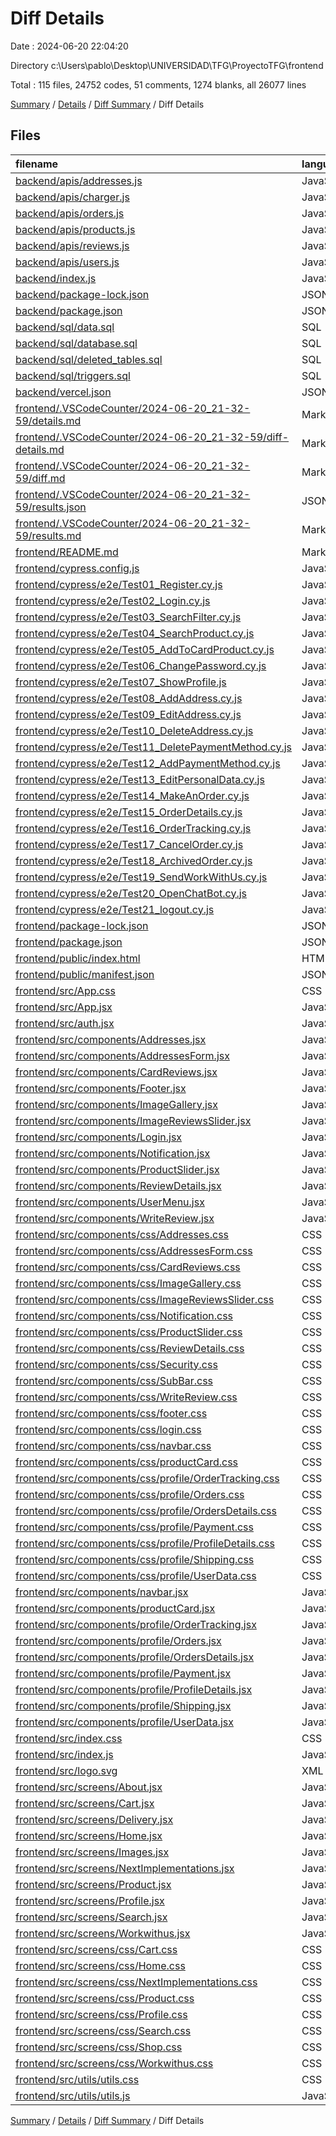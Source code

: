 # Diff Details

Date : 2024-06-20 22:04:20

Directory c:\\Users\\pablo\\Desktop\\UNIVERSIDAD\\TFG\\ProyectoTFG\\frontend

Total : 115 files,  24752 codes, 51 comments, 1274 blanks, all 26077 lines

[Summary](results.md) / [Details](details.md) / [Diff Summary](diff.md) / Diff Details

## Files
| filename | language | code | comment | blank | total |
| :--- | :--- | ---: | ---: | ---: | ---: |
| [backend/apis/addresses.js](/backend/apis/addresses.js) | JavaScript | -90 | -6 | -12 | -108 |
| [backend/apis/charger.js](/backend/apis/charger.js) | JavaScript | -89 | -4 | -11 | -104 |
| [backend/apis/orders.js](/backend/apis/orders.js) | JavaScript | -129 | -2 | -19 | -150 |
| [backend/apis/products.js](/backend/apis/products.js) | JavaScript | -132 | 0 | -5 | -137 |
| [backend/apis/reviews.js](/backend/apis/reviews.js) | JavaScript | -95 | -1 | -17 | -113 |
| [backend/apis/users.js](/backend/apis/users.js) | JavaScript | -104 | 0 | -14 | -118 |
| [backend/index.js](/backend/index.js) | JavaScript | -55 | 0 | -13 | -68 |
| [backend/package-lock.json](/backend/package-lock.json) | JSON | -2,723 | 0 | -1 | -2,724 |
| [backend/package.json](/backend/package.json) | JSON | -36 | 0 | -1 | -37 |
| [backend/sql/data.sql](/backend/sql/data.sql) | SQL | -376 | 0 | -7 | -383 |
| [backend/sql/database.sql](/backend/sql/database.sql) | SQL | -230 | 0 | -13 | -243 |
| [backend/sql/deleted_tables.sql](/backend/sql/deleted_tables.sql) | SQL | -13 | 0 | 0 | -13 |
| [backend/sql/triggers.sql](/backend/sql/triggers.sql) | SQL | -90 | 0 | -12 | -102 |
| [backend/vercel.json](/backend/vercel.json) | JSON | -15 | 0 | 0 | -15 |
| [frontend/.VSCodeCounter/2024-06-20_21-32-59/details.md](/frontend/.VSCodeCounter/2024-06-20_21-32-59/details.md) | Markdown | 105 | 0 | 6 | 111 |
| [frontend/.VSCodeCounter/2024-06-20_21-32-59/diff-details.md](/frontend/.VSCodeCounter/2024-06-20_21-32-59/diff-details.md) | Markdown | 9 | 0 | 6 | 15 |
| [frontend/.VSCodeCounter/2024-06-20_21-32-59/diff.md](/frontend/.VSCodeCounter/2024-06-20_21-32-59/diff.md) | Markdown | 12 | 0 | 7 | 19 |
| [frontend/.VSCodeCounter/2024-06-20_21-32-59/results.json](/frontend/.VSCodeCounter/2024-06-20_21-32-59/results.json) | JSON | 1 | 0 | 0 | 1 |
| [frontend/.VSCodeCounter/2024-06-20_21-32-59/results.md](/frontend/.VSCodeCounter/2024-06-20_21-32-59/results.md) | Markdown | 35 | 0 | 7 | 42 |
| [frontend/README.md](/frontend/README.md) | Markdown | 38 | 0 | 33 | 71 |
| [frontend/cypress.config.js](/frontend/cypress.config.js) | JavaScript | 6 | 0 | 2 | 8 |
| [frontend/cypress/e2e/Test01_Register.cy.js](/frontend/cypress/e2e/Test01_Register.cy.js) | JavaScript | 18 | 0 | 6 | 24 |
| [frontend/cypress/e2e/Test02_Login.cy.js](/frontend/cypress/e2e/Test02_Login.cy.js) | JavaScript | 13 | 0 | 6 | 19 |
| [frontend/cypress/e2e/Test03_SearchFilter.cy.js](/frontend/cypress/e2e/Test03_SearchFilter.cy.js) | JavaScript | 15 | 0 | 12 | 27 |
| [frontend/cypress/e2e/Test04_SearchProduct.cy.js](/frontend/cypress/e2e/Test04_SearchProduct.cy.js) | JavaScript | 12 | 0 | 7 | 19 |
| [frontend/cypress/e2e/Test05_AddToCardProduct.cy.js](/frontend/cypress/e2e/Test05_AddToCardProduct.cy.js) | JavaScript | 18 | 0 | 12 | 30 |
| [frontend/cypress/e2e/Test06_ChangePassword.cy.js](/frontend/cypress/e2e/Test06_ChangePassword.cy.js) | JavaScript | 22 | 0 | 15 | 37 |
| [frontend/cypress/e2e/Test07_ShowProfile.js](/frontend/cypress/e2e/Test07_ShowProfile.js) | JavaScript | 16 | 0 | 9 | 25 |
| [frontend/cypress/e2e/Test08_AddAddress.cy.js](/frontend/cypress/e2e/Test08_AddAddress.cy.js) | JavaScript | 29 | 0 | 13 | 42 |
| [frontend/cypress/e2e/Test09_EditAddress.cy.js](/frontend/cypress/e2e/Test09_EditAddress.cy.js) | JavaScript | 36 | 0 | 18 | 54 |
| [frontend/cypress/e2e/Test10_DeleteAddress.cy.js](/frontend/cypress/e2e/Test10_DeleteAddress.cy.js) | JavaScript | 19 | 0 | 14 | 33 |
| [frontend/cypress/e2e/Test11_DeletePaymentMethod.cy.js](/frontend/cypress/e2e/Test11_DeletePaymentMethod.cy.js) | JavaScript | 28 | 0 | 16 | 44 |
| [frontend/cypress/e2e/Test12_AddPaymentMethod.cy.js](/frontend/cypress/e2e/Test12_AddPaymentMethod.cy.js) | JavaScript | 23 | 0 | 13 | 36 |
| [frontend/cypress/e2e/Test13_EditPersonalData.cy.js](/frontend/cypress/e2e/Test13_EditPersonalData.cy.js) | JavaScript | 21 | 0 | 12 | 33 |
| [frontend/cypress/e2e/Test14_MakeAnOrder.cy.js](/frontend/cypress/e2e/Test14_MakeAnOrder.cy.js) | JavaScript | 46 | 0 | 27 | 73 |
| [frontend/cypress/e2e/Test15_OrderDetails.cy.js](/frontend/cypress/e2e/Test15_OrderDetails.cy.js) | JavaScript | 47 | 0 | 27 | 74 |
| [frontend/cypress/e2e/Test16_OrderTracking.cy.js](/frontend/cypress/e2e/Test16_OrderTracking.cy.js) | JavaScript | 18 | 0 | 12 | 30 |
| [frontend/cypress/e2e/Test17_CancelOrder.cy.js](/frontend/cypress/e2e/Test17_CancelOrder.cy.js) | JavaScript | 47 | 0 | 27 | 74 |
| [frontend/cypress/e2e/Test18_ArchivedOrder.cy.js](/frontend/cypress/e2e/Test18_ArchivedOrder.cy.js) | JavaScript | 47 | 0 | 27 | 74 |
| [frontend/cypress/e2e/Test19_SendWorkWithUs.cy.js](/frontend/cypress/e2e/Test19_SendWorkWithUs.cy.js) | JavaScript | 22 | 0 | 16 | 38 |
| [frontend/cypress/e2e/Test20_OpenChatBot.cy.js](/frontend/cypress/e2e/Test20_OpenChatBot.cy.js) | JavaScript | 14 | 0 | 7 | 21 |
| [frontend/cypress/e2e/Test21_logout.cy.js](/frontend/cypress/e2e/Test21_logout.cy.js) | JavaScript | 14 | 0 | 6 | 20 |
| [frontend/package-lock.json](/frontend/package-lock.json) | JSON | 20,716 | 0 | 1 | 20,717 |
| [frontend/package.json](/frontend/package.json) | JSON | 55 | 0 | 1 | 56 |
| [frontend/public/index.html](/frontend/public/index.html) | HTML | 20 | 23 | 1 | 44 |
| [frontend/public/manifest.json](/frontend/public/manifest.json) | JSON | 25 | 0 | 1 | 26 |
| [frontend/src/App.css](/frontend/src/App.css) | CSS | 39 | 0 | 7 | 46 |
| [frontend/src/App.jsx](/frontend/src/App.jsx) | JavaScript | 113 | 0 | 10 | 123 |
| [frontend/src/auth.jsx](/frontend/src/auth.jsx) | JavaScript | 14 | 0 | 3 | 17 |
| [frontend/src/components/Addresses.jsx](/frontend/src/components/Addresses.jsx) | JavaScript | 208 | 0 | 20 | 228 |
| [frontend/src/components/AddressesForm.jsx](/frontend/src/components/AddressesForm.jsx) | JavaScript | 75 | 0 | 3 | 78 |
| [frontend/src/components/CardReviews.jsx](/frontend/src/components/CardReviews.jsx) | JavaScript | 48 | 0 | 6 | 54 |
| [frontend/src/components/Footer.jsx](/frontend/src/components/Footer.jsx) | JavaScript | 10 | 0 | 5 | 15 |
| [frontend/src/components/ImageGallery.jsx](/frontend/src/components/ImageGallery.jsx) | JavaScript | 27 | 0 | 6 | 33 |
| [frontend/src/components/ImageReviewsSlider.jsx](/frontend/src/components/ImageReviewsSlider.jsx) | JavaScript | 72 | 0 | 8 | 80 |
| [frontend/src/components/Login.jsx](/frontend/src/components/Login.jsx) | JavaScript | 186 | 0 | 12 | 198 |
| [frontend/src/components/Notification.jsx](/frontend/src/components/Notification.jsx) | JavaScript | 12 | 0 | 4 | 16 |
| [frontend/src/components/ProductSlider.jsx](/frontend/src/components/ProductSlider.jsx) | JavaScript | 37 | 0 | 8 | 45 |
| [frontend/src/components/ReviewDetails.jsx](/frontend/src/components/ReviewDetails.jsx) | JavaScript | 67 | 0 | 15 | 82 |
| [frontend/src/components/UserMenu.jsx](/frontend/src/components/UserMenu.jsx) | JavaScript | 34 | 0 | 6 | 40 |
| [frontend/src/components/WriteReview.jsx](/frontend/src/components/WriteReview.jsx) | JavaScript | 109 | 3 | 15 | 127 |
| [frontend/src/components/css/Addresses.css](/frontend/src/components/css/Addresses.css) | CSS | 102 | 0 | 19 | 121 |
| [frontend/src/components/css/AddressesForm.css](/frontend/src/components/css/AddressesForm.css) | CSS | 181 | 0 | 28 | 209 |
| [frontend/src/components/css/CardReviews.css](/frontend/src/components/css/CardReviews.css) | CSS | 80 | 5 | 16 | 101 |
| [frontend/src/components/css/ImageGallery.css](/frontend/src/components/css/ImageGallery.css) | CSS | 50 | 0 | 8 | 58 |
| [frontend/src/components/css/ImageReviewsSlider.css](/frontend/src/components/css/ImageReviewsSlider.css) | CSS | 75 | 0 | 10 | 85 |
| [frontend/src/components/css/Notification.css](/frontend/src/components/css/Notification.css) | CSS | 38 | 0 | 6 | 44 |
| [frontend/src/components/css/ProductSlider.css](/frontend/src/components/css/ProductSlider.css) | CSS | 49 | 0 | 9 | 58 |
| [frontend/src/components/css/ReviewDetails.css](/frontend/src/components/css/ReviewDetails.css) | CSS | 159 | 0 | 26 | 185 |
| [frontend/src/components/css/Security.css](/frontend/src/components/css/Security.css) | CSS | 61 | 2 | 14 | 77 |
| [frontend/src/components/css/SubBar.css](/frontend/src/components/css/SubBar.css) | CSS | 24 | 0 | 2 | 26 |
| [frontend/src/components/css/WriteReview.css](/frontend/src/components/css/WriteReview.css) | CSS | 62 | 1 | 9 | 72 |
| [frontend/src/components/css/footer.css](/frontend/src/components/css/footer.css) | CSS | 11 | 1 | 7 | 19 |
| [frontend/src/components/css/login.css](/frontend/src/components/css/login.css) | CSS | 215 | 1 | 42 | 258 |
| [frontend/src/components/css/navbar.css](/frontend/src/components/css/navbar.css) | CSS | 267 | 0 | 38 | 305 |
| [frontend/src/components/css/productCard.css](/frontend/src/components/css/productCard.css) | CSS | 151 | 6 | 32 | 189 |
| [frontend/src/components/css/profile/OrderTracking.css](/frontend/src/components/css/profile/OrderTracking.css) | CSS | 184 | 0 | 44 | 228 |
| [frontend/src/components/css/profile/Orders.css](/frontend/src/components/css/profile/Orders.css) | CSS | 206 | 0 | 38 | 244 |
| [frontend/src/components/css/profile/OrdersDetails.css](/frontend/src/components/css/profile/OrdersDetails.css) | CSS | 93 | 1 | 12 | 106 |
| [frontend/src/components/css/profile/Payment.css](/frontend/src/components/css/profile/Payment.css) | CSS | 240 | 0 | 40 | 280 |
| [frontend/src/components/css/profile/ProfileDetails.css](/frontend/src/components/css/profile/ProfileDetails.css) | CSS | 65 | 0 | 13 | 78 |
| [frontend/src/components/css/profile/Shipping.css](/frontend/src/components/css/profile/Shipping.css) | CSS | 95 | 0 | 21 | 116 |
| [frontend/src/components/css/profile/UserData.css](/frontend/src/components/css/profile/UserData.css) | CSS | 166 | 0 | 30 | 196 |
| [frontend/src/components/navbar.jsx](/frontend/src/components/navbar.jsx) | JavaScript | 138 | 1 | 13 | 152 |
| [frontend/src/components/productCard.jsx](/frontend/src/components/productCard.jsx) | JavaScript | 57 | 2 | 10 | 69 |
| [frontend/src/components/profile/OrderTracking.jsx](/frontend/src/components/profile/OrderTracking.jsx) | JavaScript | 242 | 0 | 20 | 262 |
| [frontend/src/components/profile/Orders.jsx](/frontend/src/components/profile/Orders.jsx) | JavaScript | 252 | 0 | 23 | 275 |
| [frontend/src/components/profile/OrdersDetails.jsx](/frontend/src/components/profile/OrdersDetails.jsx) | JavaScript | 125 | 0 | 7 | 132 |
| [frontend/src/components/profile/Payment.jsx](/frontend/src/components/profile/Payment.jsx) | JavaScript | 280 | 1 | 23 | 304 |
| [frontend/src/components/profile/ProfileDetails.jsx](/frontend/src/components/profile/ProfileDetails.jsx) | JavaScript | 35 | 0 | 5 | 40 |
| [frontend/src/components/profile/Shipping.jsx](/frontend/src/components/profile/Shipping.jsx) | JavaScript | 74 | 0 | 6 | 80 |
| [frontend/src/components/profile/UserData.jsx](/frontend/src/components/profile/UserData.jsx) | JavaScript | 166 | 1 | 12 | 179 |
| [frontend/src/index.css](/frontend/src/index.css) | CSS | 12 | 0 | 2 | 14 |
| [frontend/src/index.js](/frontend/src/index.js) | JavaScript | 10 | 0 | 3 | 13 |
| [frontend/src/logo.svg](/frontend/src/logo.svg) | XML | 1 | 0 | 0 | 1 |
| [frontend/src/screens/About.jsx](/frontend/src/screens/About.jsx) | JavaScript | 5 | 0 | 2 | 7 |
| [frontend/src/screens/Cart.jsx](/frontend/src/screens/Cart.jsx) | JavaScript | 169 | 0 | 12 | 181 |
| [frontend/src/screens/Delivery.jsx](/frontend/src/screens/Delivery.jsx) | JavaScript | 6 | 0 | 3 | 9 |
| [frontend/src/screens/Home.jsx](/frontend/src/screens/Home.jsx) | JavaScript | 74 | 0 | 9 | 83 |
| [frontend/src/screens/Images.jsx](/frontend/src/screens/Images.jsx) | JavaScript | 109 | 0 | 20 | 129 |
| [frontend/src/screens/NextImplementations.jsx](/frontend/src/screens/NextImplementations.jsx) | JavaScript | 11 | 0 | 3 | 14 |
| [frontend/src/screens/Product.jsx](/frontend/src/screens/Product.jsx) | JavaScript | 313 | 0 | 21 | 334 |
| [frontend/src/screens/Profile.jsx](/frontend/src/screens/Profile.jsx) | JavaScript | 177 | 1 | 14 | 192 |
| [frontend/src/screens/Search.jsx](/frontend/src/screens/Search.jsx) | JavaScript | 198 | 1 | 17 | 216 |
| [frontend/src/screens/Workwithus.jsx](/frontend/src/screens/Workwithus.jsx) | JavaScript | 97 | 0 | 8 | 105 |
| [frontend/src/screens/css/Cart.css](/frontend/src/screens/css/Cart.css) | CSS | 188 | 0 | 31 | 219 |
| [frontend/src/screens/css/Home.css](/frontend/src/screens/css/Home.css) | CSS | 53 | 0 | 3 | 56 |
| [frontend/src/screens/css/NextImplementations.css](/frontend/src/screens/css/NextImplementations.css) | CSS | 22 | 0 | 3 | 25 |
| [frontend/src/screens/css/Product.css](/frontend/src/screens/css/Product.css) | CSS | 249 | 0 | 52 | 301 |
| [frontend/src/screens/css/Profile.css](/frontend/src/screens/css/Profile.css) | CSS | 214 | 1 | 35 | 250 |
| [frontend/src/screens/css/Search.css](/frontend/src/screens/css/Search.css) | CSS | 231 | 2 | 36 | 269 |
| [frontend/src/screens/css/Shop.css](/frontend/src/screens/css/Shop.css) | CSS | 60 | 0 | 14 | 74 |
| [frontend/src/screens/css/Workwithus.css](/frontend/src/screens/css/Workwithus.css) | CSS | 61 | 2 | 9 | 72 |
| [frontend/src/utils/utils.css](/frontend/src/utils/utils.css) | CSS | 25 | 1 | 5 | 31 |
| [frontend/src/utils/utils.js](/frontend/src/utils/utils.js) | JavaScript | 103 | 8 | 19 | 130 |

[Summary](results.md) / [Details](details.md) / [Diff Summary](diff.md) / Diff Details